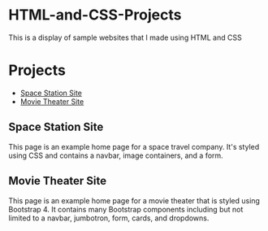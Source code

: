 # HTML-and-CSS-Projects

This is a display of sample websites that I made using HTML and CSS

# Projects
* <a href="https://htmlpreview.github.io/?https://github.com/Jassefa3/HTML-and-CSS-Projects/blob/main/index.html" target="_blank">Space Station Site</a>
* <a href="https://htmlpreview.github.io/?https://github.com/Jassefa3/HTML-and-CSS-Projects/blob/main/academy_cinemas.html" target="_blank">Movie Theater Site</a>


## Space Station Site
This page is an example home page for a space travel company. It's styled using CSS and contains a navbar, image containers, and a form.

## Movie Theater Site
This page is an example home page for a movie theater that is styled using Bootstrap 4. It contains many Bootstrap components including but not limited to a navbar, jumbotron, form, cards, and dropdowns.
